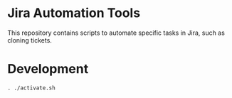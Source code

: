 # Jira Automation Tools

This repository contains scripts to automate specific tasks in Jira, 
such as cloning tickets.

# Development

    . ./activate.sh
